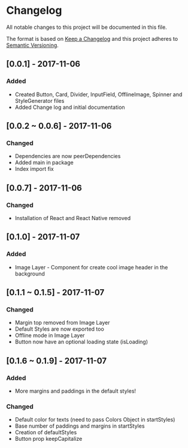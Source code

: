 # Changelog
All notable changes to this project will be documented in this file.

The format is based on [Keep a Changelog](http://keepachangelog.com/en/1.0.0/)
and this project adheres to [Semantic Versioning](http://semver.org/spec/v2.0.0.html).

## [0.0.1] - 2017-11-06
### Added
- Created Button, Card, Divider, InputField, OfflineImage, Spinner and StyleGenerator files
- Added Change log and initial documentation

## [0.0.2 ~ 0.0.6] - 2017-11-06
### Changed
- Dependencies are now peerDependencies
- Added main in package
- Index import fix

## [0.0.7] - 2017-11-06
### Changed
- Installation of React and React Native removed

## [0.1.0] - 2017-11-07
### Added
- Image Layer - Component for create cool image header in the background

## [0.1.1 ~ 0.1.5] - 2017-11-07
### Changed
- Margin top removed from Image Layer
- Default Styles are now exported too
- Offline mode in Image Layer
- Button now have an optional loading state (isLoading)

## [0.1.6 ~ 0.1.9] - 2017-11-07
### Added
- More margins and paddings in the default styles!
### Changed
- Default color for texts (need to pass Colors Object in startStyles)
- Base number of paddings and margins in startStyles
- Creation of defaultStyles
- Button prop keepCapitalize